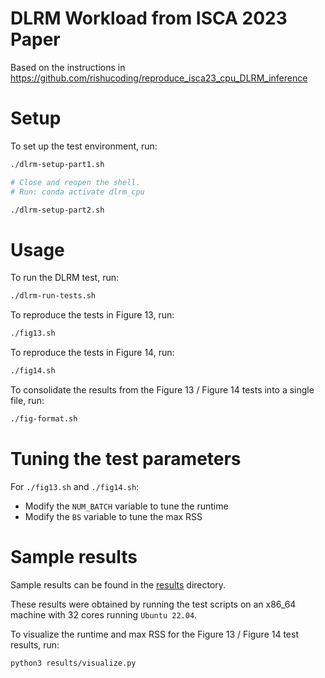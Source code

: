 # DLRM Workload from ISCA 2023 Paper

Based on the instructions in https://github.com/rishucoding/reproduce_isca23_cpu_DLRM_inference

# Setup

To set up the test environment, run:

```bash
./dlrm-setup-part1.sh

# Close and reopen the shell.
# Run: conda activate dlrm_cpu

./dlrm-setup-part2.sh
```

# Usage

To run the DLRM test, run:

```bash
./dlrm-run-tests.sh
```

To reproduce the tests in Figure 13, run:

```bash
./fig13.sh
```

To reproduce the tests in Figure 14, run:

```bash
./fig14.sh
```

To consolidate the results from the Figure 13 / Figure 14 tests into a single file, run:

```bash
./fig-format.sh
```

# Tuning the test parameters

For `./fig13.sh` and `./fig14.sh`:
- Modify the `NUM_BATCH` variable to tune the runtime
- Modify the `BS` variable to tune the max RSS

# Sample results

Sample results can be found in the [results](./results/) directory.

These results were obtained by running the test scripts on an x86_64 machine with 32 cores running `Ubuntu 22.04`.

To visualize the runtime and max RSS for the Figure 13 / Figure 14 test results, run:

```bash
python3 results/visualize.py
```
